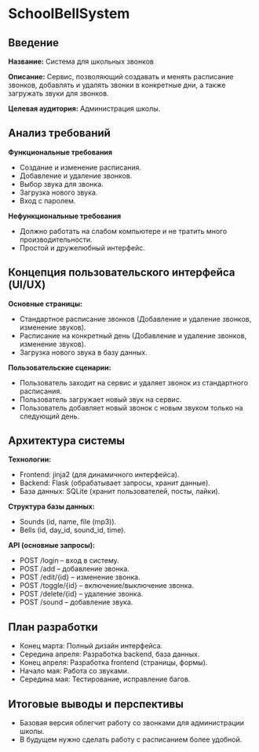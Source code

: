 # SchoolBellSystem

## Введение

**Название:** Система для школьных звонков

**Описание:** Сервис, позволяющий создавать и менять расписание звонков, добавлять и удалять звонки в конкретные дни, а также загружать звуки для звонков.

**Целевая аудитория:** Администрация школы.

## Анализ требований

**Функциональные требования**

* Создание и изменение расписания.
* Добавление и удаление звонков.
* Выбор звука для звонка.
* Загрузка нового звука.
* Вход с паролем.

**Нефункциональные требования**

* Должно работать на слабом компьютере и не тратить много производительности.
* Простой и дружелюбный интерфейс.

## Концепция пользовательского интерфейса (UI/UX)

**Основные страницы:**

* Стандартное расписание звонков (Добавление и удаление звонков, изменение звуков).
* Расписание на конкретный день (Добавление и удаление звонков, изменение звуков).
* Загрузка нового звука в базу данных.

**Пользовательские сценарии:**

* Пользователь заходит на сервис и удаляет звонок из стандартного расписания.
* Пользователь загружает новый звук на сервис.
* Пользователь добавляет новый звонок с новым звуком только на следующий день.

## Архитектура системы

**Технологии:**

* Frontend: jinja2 (для динамичного интерфейса).
* Backend: Flask (обрабатывает запросы, хранит данные).
* База данных: SQLite (хранит пользователей, посты, лайки).

**Структура базы данных:**

* Sounds (id, name, file (mp3)).
* Bells (id, day_id, sound_id, time).

**API (основные запросы):**

* POST /login – вход в систему.
* POST /add – добавление звонка.
* POST /edit/{id} – изменение звонка.
* POST /toggle/{id} – включение/выключение звонка.
* POST /delete/{id} – удаление звонка.
* POST /sound – добавление звука.

## План разработки

* Конец марта: Полный дизайн интерфейса.
* Середина апреля: Разработка backend, база данных.
* Конец апреля: Разработка frontend (страницы, формы).
* Начало мая: Работа со звуками.
* Середина мая: Тестирование, исправление багов.

## Итоговые выводы и перспективы

* Базовая версия облегчит работу со звонками для администрации школы.
* В будущем нужно сделать работу с расписанием более удобной.
